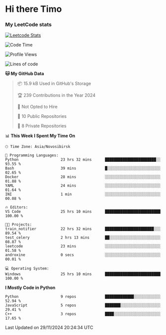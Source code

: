 # Hi there Timo
### My LeetCode stats
[![Leetcode Stats](https://leetcard.jacoblin.cool/przdtl?border=0&radius=20&ext=heatmap&theme=nord)](https://leetcode.com/przdtl)

<!--START_SECTION:waka-->
![Code Time](http://img.shields.io/badge/Code%20Time-511%20hrs%204%20mins-blue)

![Profile Views](http://img.shields.io/badge/Profile%20Views-43-blue)

![Lines of code](https://img.shields.io/badge/From%20Hello%20World%20I%27ve%20Written-192.1%20thousand%20lines%20of%20code-blue)

**🐱 My GitHub Data** 

> 📦 15.9 kB Used in GitHub's Storage 
 > 
> 🏆 239 Contributions in the Year 2024
 > 
> 🚫 Not Opted to Hire
 > 
> 📜 10 Public Repositories 
 > 
> 🔑 8 Private Repositories 
 > 
📊 **This Week I Spent My Time On** 

```text
🕑︎ Time Zone: Asia/Novosibirsk

💬 Programming Languages: 
Python                   23 hrs 32 mins      ███████████████████████░░   93.55 % 
Bash                     39 mins             █░░░░░░░░░░░░░░░░░░░░░░░░   02.65 % 
Docker                   28 mins             ░░░░░░░░░░░░░░░░░░░░░░░░░   01.88 % 
YAML                     24 mins             ░░░░░░░░░░░░░░░░░░░░░░░░░   01.64 % 
INI                      1 min               ░░░░░░░░░░░░░░░░░░░░░░░░░   00.08 % 

🔥 Editors: 
VS Code                  25 hrs 10 mins      █████████████████████████   100.00 % 

🐱‍💻 Projects: 
train_notifier           22 hrs 32 mins      ██████████████████████░░░   89.54 % 
test_celery              2 hrs 13 mins       ██░░░░░░░░░░░░░░░░░░░░░░░   08.87 % 
leetcode                 23 mins             ░░░░░░░░░░░░░░░░░░░░░░░░░   01.58 % 
androxine                0 secs              ░░░░░░░░░░░░░░░░░░░░░░░░░   00.01 % 

💻 Operating System: 
Windows                  25 hrs 10 mins      █████████████████████████   100.00 % 
```

**I Mostly Code in Python** 

```text
Python                   9 repos             █████████████░░░░░░░░░░░░   52.94 % 
JavaScript               5 repos             ███████░░░░░░░░░░░░░░░░░░   29.41 % 
C++                      3 repos             ████░░░░░░░░░░░░░░░░░░░░░   17.65 % 
```




 Last Updated on 29/11/2024 20:24:34 UTC
<!--END_SECTION:waka-->
